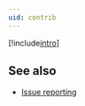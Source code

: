 ```yaml
---
uid: contrib
---
```

[!include[intro](../../../submodules/linq2db/CONTRIBUTING.md)]

## See also

* [Issue reporting](xref:newissue)

